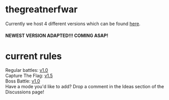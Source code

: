 # thegreatnerfwar
Currently we host 4 different versions which can be found [here](https://github.com/beackers/thegreatnerfwar/releases).<br>
#### NEWEST VERSION ADAPTED!!! COMING ASAP!


# current rules
Regular battles: [v1.0](https://github.com/beackers/thegreatnerfwar/releases/tag/reg.1.0)<br>
Capture The Flag: [v1.5](https://github.com/beackers/thegreatnerfwar/releases/tag/ctf.1.5)<br>
Boss Battle: [v1.0](https://github.com/beackers/thegreatnerfwar/releases/tag/bb.1.0)<br>
Have a mode you'd like to add? Drop a comment in the Ideas section of the Discussions page!<br>

